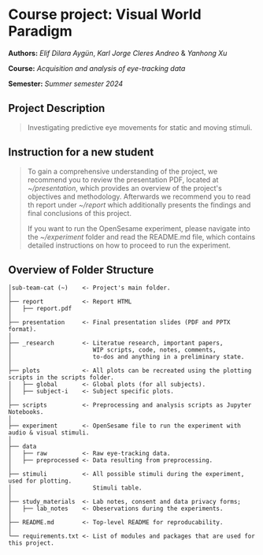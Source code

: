 # **Course project:** Visual World Paradigm
**Authors:** *Elif Dilara Aygün*, *Karl Jorge Cleres Andreo* & *Yanhong Xu*

**Course:** *Acquisition and analysis of eye-tracking data*

**Semester:** *Summer semester 2024*

## Project Description
> Investigating predictive eye movements for static and moving stimuli.

## Instruction for a new student
> To gain a comprehensive understanding of the project, we recommend you to review the presentation PDF, located at _~/presentation_, which provides an overview of the project's objectives and methodology. Afterwards we recommend you to read th report under _~/report_ which additionally presents the findings and final conclusions of this project.  
>
> If you want to run the OpenSesame experiment, please navigate into the _~/experiment_ folder and read the README.md file, which contains detailed instructions on how to proceed to run the experiment.

## Overview of Folder Structure 

```
│sub-team-cat (~)    <- Project's main folder.
│
├── report           <- Report HTML
│   ├── report.pdf
│
├── presentation     <- Final presentation slides (PDF and PPTX format).
│
├── _research        <- Literatue research, important papers, 
│   					WIP scripts, code, notes, comments,
│                       to-dos and anything in a preliminary state.
│
├── plots            <- All plots can be recreated using the plotting scripts in the scripts folder.
│   ├── global       <- Global plots (for all subjects).
│   ├── subject-i 	 <- Subject specific plots.
│
├── scripts          <- Preprocessing and analysis scripts as Jupyter Notebooks.
│
├── experiment       <- OpenSesame file to run the experiment with audio & visual stimuli. 
│
├── data             
│   ├── raw          <- Raw eye-tracking data.
│   ├── preprocessed <- Data resulting from preprocessing.
│
├── stimuli          <- All possible stimuli during the experiment, used for plotting.
│                       Stimuli table.
│
├── study_materials  <- Lab notes, consent and data privacy forms;   
│   ├── lab_notes    <- Obeservations during the experiments.
│
├── README.md        <- Top-level README for reproducability.
│
└── requirements.txt <- List of modules and packages that are used for this project.                     
```